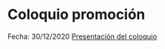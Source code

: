 # Coloquio promoción
Fecha: 30/12/2020
<a href="https://docs.google.com/presentation/d/1aHr7-l9E2--QieqtwGfWHha0Ja3_V5sK6i07MvklbwI/edit?usp=sharing">Presentación del coloquio</a>
